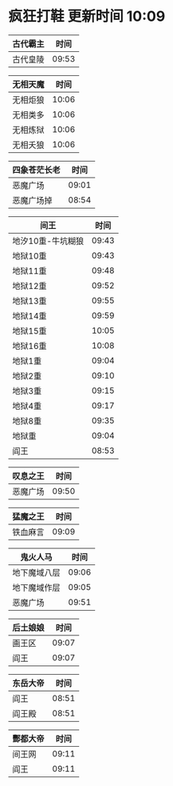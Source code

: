 # 疯狂打鞋 更新时间 10:09

| 古代霸主   | 时间    |
|--------|-------|
| 古代皇陵 | 09:53 |

| 无相天魔   | 时间    |
|--------|-------|
| 无相炬狼 | 10:06 |
| 无相类多 | 10:06 |
| 无相炼狱 | 10:06 |
| 无相夭狼 | 10:06 |

| 四象苍茫长老   | 时间    |
|--------|-------|
| 恶魔广场 | 09:01 |
| 恶魔广场掉 | 08:54 |

| 间王   | 时间    |
|--------|-------|
| 地汐10重-牛坑糊狼 | 09:43 |
| 地狱10重 | 09:43 |
| 地狱11重 | 09:48 |
| 地狱12重 | 09:52 |
| 地狱13重 | 09:55 |
| 地狱14重 | 09:59 |
| 地狱15重 | 10:05 |
| 地狱16重 | 10:08 |
| 地狱1重 | 09:04 |
| 地狱2重 | 09:10 |
| 地狱3重 | 09:15 |
| 地狱4重 | 09:17 |
| 地狱8重 | 09:35 |
| 地狱重 | 09:04 |
| 阎王 | 08:53 |

| 叹息之王   | 时间    |
|--------|-------|
| 恶魔广场 | 09:50 |

| 猛魔之王   | 时间    |
|--------|-------|
| 铁血麻言 | 09:09 |

| 鬼火人马   | 时间    |
|--------|-------|
| 地下魔域八层 | 09:06 |
| 地下魔域作层 | 09:05 |
| 恶魔广场 | 09:51 |

| 后土娘娘   | 时间    |
|--------|-------|
| 画王区 | 09:07 |
| 阎王 | 09:07 |

| 东岳大帝   | 时间    |
|--------|-------|
| 阎王 | 08:51 |
| 阎王殿 | 08:51 |

| 酆都大帝   | 时间    |
|--------|-------|
| 间王网 | 09:11 |
| 阎王 | 09:11 |